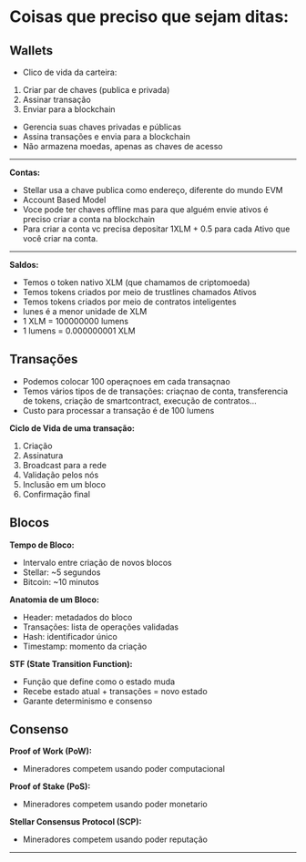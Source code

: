 # Coisas que preciso que sejam ditas:

## Wallets

- Clico de vida da carteira:

1. Criar par de chaves (publica e privada)
2. Assinar transação
3. Enviar para a blockchain

- Gerencia suas chaves privadas e públicas
- Assina transações e envia para a blockchain
- Não armazena moedas, apenas as chaves de acesso

---

**Contas:**

- Stellar usa a chave publica como endereço, diferente do mundo EVM
- Account Based Model
- Voce pode ter chaves offline mas para que alguém envie ativos é preciso criar a conta na blockchain
- Para criar a conta vc precisa depositar 1XLM + 0.5 para cada Ativo que você criar na conta.

---

**Saldos:**

- Temos o token nativo XLM (que chamamos de criptomoeda)
- Temos tokens criados por meio de trustlines chamados Ativos
- Temos tokens criados por meio de contratos inteligentes
- lunes é a menor unidade de XLM
- 1 XLM = 100000000 lumens
- 1 lumens = 0.000000001 XLM

## Transações

- Podemos colocar 100 operaçnoes em cada transaçnao
- Temos vários tipos de de transações: criaçnao de conta, transferencia de tokens, criação de smartcontract, execução de contratos...
- Custo para processar a transação é de 100 lumens

**Ciclo de Vida de uma transação:**

1. Criação
2. Assinatura
3. Broadcast para a rede
4. Validação pelos nós
5. Inclusão em um bloco
6. Confirmação final

## Blocos

**Tempo de Bloco:**

- Intervalo entre criação de novos blocos
- Stellar: ~5 segundos
- Bitcoin: ~10 minutos

**Anatomia de um Bloco:**

- Header: metadados do bloco
- Transações: lista de operações validadas
- Hash: identificador único
- Timestamp: momento da criação

**STF (State Transition Function):**

- Função que define como o estado muda
- Recebe estado atual + transações = novo estado
- Garante determinismo e consenso

## Consenso

**Proof of Work (PoW):**

- Mineradores competem usando poder computacional

**Proof of Stake (PoS):**

- Mineradores competem usando poder monetario

**Stellar Consensus Protocol (SCP):**

- Mineradores competem usando poder reputação

---
